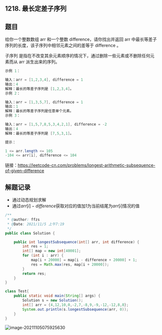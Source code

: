 ## 1218. 最长定差子序列

## 题目

给你一个整数数组 arr 和一个整数 difference，请你找出并返回 arr 中最长等差子序列的长度，该子序列中相邻元素之间的差等于 difference 。

子序列 是指在不改变其余元素顺序的情况下，通过删除一些元素或不删除任何元素而从 arr 派生出来的序列。

```java
示例 1：

输入：arr = [1,2,3,4], difference = 1
输出：4
解释：最长的等差子序列是 [1,2,3,4]。
示例 2：

输入：arr = [1,3,5,7], difference = 1
输出：1
解释：最长的等差子序列是任意单个元素。
示例 3：

输入：arr = [1,5,7,8,5,3,4,2,1], difference = -2
输出：4
解释：最长的等差子序列是 [7,5,3,1]。
```

```java
提示：

1 <= arr.length <= 105
-104 <= arr[i], difference <= 104
```


链接：https://leetcode-cn.com/problems/longest-arithmetic-subsequence-of-given-difference

## 解题记录

+ 通过动态规划求解
+ 通过$arr[i]-difference$获取对应的值加1为当前结尾为$arr[i]$情况的值

```java
/**
 * @author: ffzs
 * @Date: 2021/11/5 上午7:19
 */
public class Solution {

    public int longestSubsequence(int[] arr, int difference) {
        int res = 1;
        int[] map = new int[40001];
        for (int i : arr) {
            map[i + 20000] = map[i - difference + 20000] + 1;
            res = Math.max(res, map[i + 20000]);
        }
        return res;
    }
}

class Test{
    public static void main(String[] args) {
        Solution s = new Solution();
        int[] arr = {4,12,10,0,-2,7,-8,9,-9,-12,-12,8,8};
        System.out.println(s.longestSubsequence(arr, 0));
    }
}
```

![image-20211105075925630](https://gitee.com/ffzs/picture_go/raw/master/img/image-20211105075925630.png)